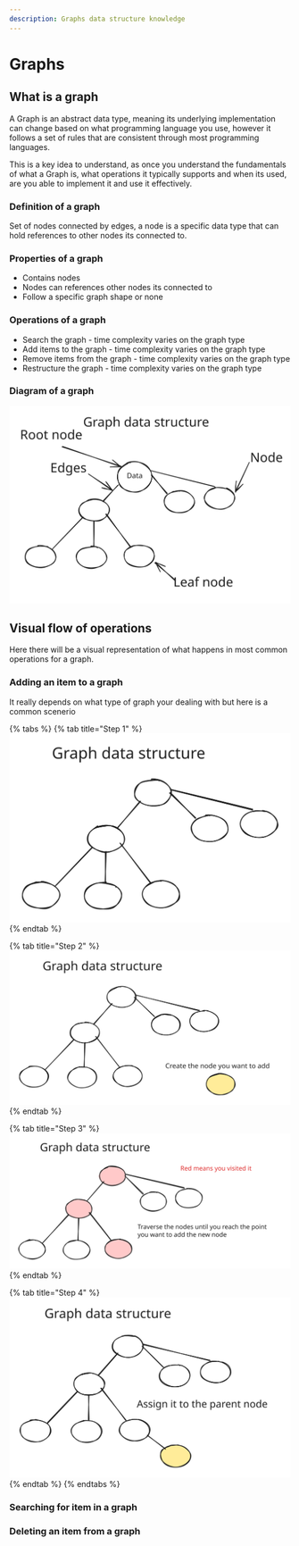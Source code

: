 ```yaml
---
description: Graphs data structure knowledge
---
```


# Graphs

## What is a graph

A Graph is an abstract data type, meaning its underlying implementation can change based on what programming language you use, however it follows a set of rules that are consistent through most programming languages.

This is a key idea to understand, as once you understand the fundamentals of what a Graph  is, what operations it typically supports and when its used, are you able to implement it and use it effectively.

### Definition of a graph

Set of nodes connected by edges, a node is a specific data type that can hold references to other nodes its connected to.

### Properties of a graph

* Contains nodes
* Nodes can references other nodes its connected to
* Follow a specific graph shape or none

### Operations of a graph

* Search the graph - time complexity varies on the graph type
* Add items to the graph - time complexity varies on the graph type
* Remove items from the graph - time complexity varies on the graph type
* Restructure the graph - time complexity varies on the graph type

### Diagram of a graph

<img src="../../.gitbook/assets/file.excalidraw.svg" alt="" class="gitbook-drawing">

## Visual flow of operations

Here there will be a visual representation of what happens in most common operations for a graph.

### Adding an item to a graph

It really depends on what type of graph your dealing with but here is a common scenerio

{% tabs %}
{% tab title="Step 1" %}
<img src="../../.gitbook/assets/file.excalidraw (57).svg" alt="" class="gitbook-drawing">
{% endtab %}

{% tab title="Step 2" %}
<img src="../../.gitbook/assets/file.excalidraw (58).svg" alt="" class="gitbook-drawing">
{% endtab %}

{% tab title="Step 3" %}
<img src="../../.gitbook/assets/file.excalidraw (59).svg" alt="" class="gitbook-drawing">
{% endtab %}

{% tab title="Step 4" %}
<img src="../../.gitbook/assets/file.excalidraw (60).svg" alt="" class="gitbook-drawing">
{% endtab %}
{% endtabs %}

### Searching for item in a graph

### Deleting an item from a graph
